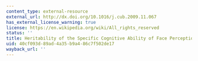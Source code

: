 ```yaml
---
content_type: external-resource
external_url: http://dx.doi.org/10.1016/j.cub.2009.11.067
has_external_license_warning: true
license: https://en.wikipedia.org/wiki/All_rights_reserved
status: ''
title: Heritability of the Specific Cognitive Ability of Face Perception
uid: 40cf093d-89ad-4a35-b9a4-86c7f502de17
wayback_url: ''
---
```

